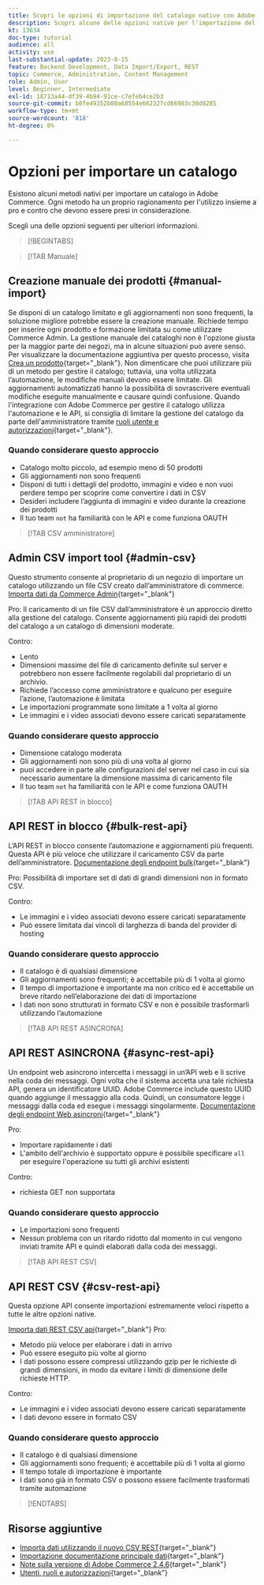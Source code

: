 ```yaml
---
title: Scopri le opzioni di importazione del catalogo native con Adobe Commerce
description: Scopri alcune delle opzioni native per l’importazione del catalogo nel tuo store Adobe Commerce.
kt: 13634
doc-type: tutorial
audience: all
activity: use
last-substantial-update: 2023-8-15
feature: Backend Development, Data Import/Export, REST
topic: Commerce, Administration, Content Management
role: Admin, User
level: Beginner, Intermediate
exl-id: 18713a44-df39-4b94-91ce-c7efeb4ce2b3
source-git-commit: b0fe49352b00a68554e662327cd66983c30d8285
workflow-type: tm+mt
source-wordcount: '818'
ht-degree: 0%

---
```


# Opzioni per importare un catalogo

Esistono alcuni metodi nativi per importare un catalogo in Adobe Commerce. Ogni metodo ha un proprio ragionamento per l&#39;utilizzo insieme a pro e contro che devono essere presi in considerazione.

Scegli una delle opzioni seguenti per ulteriori informazioni.

>[!BEGINTABS]

>[!TAB Manuale]

## Creazione manuale dei prodotti {#manual-import}

Se disponi di un catalogo limitato e gli aggiornamenti non sono frequenti, la soluzione migliore potrebbe essere la creazione manuale. Richiede tempo per inserire ogni prodotto e formazione limitata su come utilizzare Commerce Admin. La gestione manuale dei cataloghi non è l&#39;opzione giusta per la maggior parte dei negozi, ma in alcune situazioni può avere senso. Per visualizzare la documentazione aggiuntiva per questo processo, visita [Crea un prodotto](https://experienceleague.adobe.com/docs/commerce-admin/catalog/products/product-create.html){target="_blank"}. Non dimenticare che puoi utilizzare più di un metodo per gestire il catalogo; tuttavia, una volta utilizzata l’automazione, le modifiche manuali devono essere limitate. Gli aggiornamenti automatizzati hanno la possibilità di sovrascrivere eventuali modifiche eseguite manualmente e causare quindi confusione. Quando l&#39;integrazione con Adobe Commerce per gestire il catalogo utilizza l&#39;automazione e le API, si consiglia di limitare la gestione del catalogo da parte dell&#39;amministratore tramite [ruoli utente e autorizzazioni](https://experienceleague.adobe.com/docs/commerce-admin/systems/user-accounts/permissions-user-roles.html){target="_blank"}.

### Quando considerare questo approccio

- Catalogo molto piccolo, ad esempio meno di 50 prodotti
- Gli aggiornamenti non sono frequenti
- Disponi di tutti i dettagli del prodotto, immagini e video e non vuoi perdere tempo per scoprire come convertire i dati in CSV
- Desideri includere l’aggiunta di immagini e video durante la creazione dei prodotti
- Il tuo team `not` ha familiarità con le API e come funziona OAUTH

>[!TAB CSV amministratore]

## Admin CSV import tool {#admin-csv}

Questo strumento consente al proprietario di un negozio di importare un catalogo utilizzando un file CSV creato dall’amministratore di commerce.
[Importa dati da Commerce Admin](https://experienceleague.adobe.com/docs/commerce-admin/systems/data-transfer/import/data-import.html){target="_blank"}

Pro:
Il caricamento di un file CSV dall’amministratore è un approccio diretto alla gestione del catalogo. Consente aggiornamenti più rapidi dei prodotti del catalogo a un catalogo di dimensioni moderate.

Contro:

- Lento
- Dimensioni massime del file di caricamento definite sul server e potrebbero non essere facilmente regolabili dal proprietario di un archivio.
- Richiede l’accesso come amministratore e qualcuno per eseguire l’azione, l’automazione è limitata
- Le importazioni programmate sono limitate a 1 volta al giorno
- Le immagini e i video associati devono essere caricati separatamente

### Quando considerare questo approccio

- Dimensione catalogo moderata
- Gli aggiornamenti non sono più di una volta al giorno
- puoi accedere in parte alle configurazioni del server nel caso in cui sia necessario aumentare la dimensione massima di caricamento file
- Il tuo team `not` ha familiarità con le API e come funziona OAUTH

>[!TAB API REST in blocco]

## API REST in blocco {#bulk-rest-api}

L’API REST in blocco consente l’automazione e aggiornamenti più frequenti. Questa API è più veloce che utilizzare il caricamento CSV da parte dell’amministratore.
[Documentazione degli endpoint bulk](https://developer.adobe.com/commerce/webapi/rest/use-rest/bulk-endpoints/){target="_blank"}

Pro:
Possibilità di importare set di dati di grandi dimensioni non in formato CSV.

Contro:

- Le immagini e i video associati devono essere caricati separatamente
- Può essere limitata dai vincoli di larghezza di banda del provider di hosting

### Quando considerare questo approccio

- Il catalogo è di qualsiasi dimensione
- Gli aggiornamenti sono frequenti; è accettabile più di 1 volta al giorno
- Il tempo di importazione è importante ma non critico ed è accettabile un breve ritardo nell’elaborazione dei dati di importazione
- I dati non sono strutturati in formato CSV e non è possibile trasformarli utilizzando l’automazione

>[!TAB API REST ASINCRONA]

## API REST ASINCRONA {#async-rest-api}

Un endpoint web asincrono intercetta i messaggi in un’API web e li scrive nella coda dei messaggi. Ogni volta che il sistema accetta una tale richiesta API, genera un identificatore UUID. Adobe Commerce include questo UUID quando aggiunge il messaggio alla coda. Quindi, un consumatore legge i messaggi dalla coda ed esegue i messaggi singolarmente.
[Documentazione degli endpoint Web asincroni](https://developer.adobe.com/commerce/webapi/rest/use-rest/asynchronous-web-endpoints/){target="_blank"}

Pro:

- Importare rapidamente i dati
- L&#39;ambito dell&#39;archivio è supportato oppure è possibile specificare `all` per eseguire l&#39;operazione su tutti gli archivi esistenti

Contro:

- richiesta GET non supportata

### Quando considerare questo approccio

- Le importazioni sono frequenti
- Nessun problema con un ritardo ridotto dal momento in cui vengono inviati tramite API e quindi elaborati dalla coda dei messaggi.


>[!TAB API REST CSV]

## API REST CSV {#csv-rest-api}

Questa opzione API consente importazioni estremamente veloci rispetto a tutte le altre opzioni native.

[Importa dati REST CSV api](https://developer.adobe.com/commerce/webapi/rest/modules/import/){target="_blank"}
Pro:

- Metodo più veloce per elaborare i dati in arrivo
- Può essere eseguito più volte al giorno
- I dati possono essere compressi utilizzando gzip per le richieste di grandi dimensioni, in modo da evitare i limiti di dimensione delle richieste HTTP.

Contro:

- Le immagini e i video associati devono essere caricati separatamente
- I dati devono essere in formato CSV

### Quando considerare questo approccio

- Il catalogo è di qualsiasi dimensione
- Gli aggiornamenti sono frequenti; è accettabile più di 1 volta al giorno
- Il tempo totale di importazione è importante
- I dati sono già in formato CSV o possono essere facilmente trasformati tramite automazione

>[!ENDTABS]

## Risorse aggiuntive

- [Importa dati utilizzando il nuovo CSV REST](https://developer.adobe.com/commerce/webapi/rest/modules/import/){target="_blank"}
- [Importazione documentazione principale dati](https://experienceleague.adobe.com/docs/commerce-admin/systems/data-transfer/import/data-import.html){target="_blank"}
- [Note sulla versione di Adobe Commerce 2.4.6](https://experienceleague.adobe.com/docs/commerce-operations/release/notes/adobe-commerce/2-4-6.html){target="_blank"}
- [Utenti, ruoli e autorizzazioni](../site-management/users-roles-permissions.md){target="_blank"}

